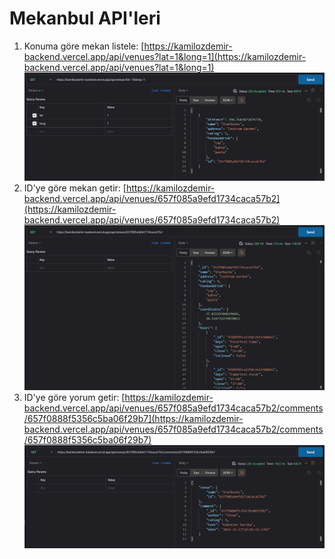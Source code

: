 # Mekanbul API'leri
1. Konuma göre mekan listele: [https://kamilozdemir-backend.vercel.app/api/venues?lat=1&long=1](https://kamilozdemir-backend.vercel.app/api/venues?lat=1&long=1)
![konumagore](konumagore.png)
2. ID'ye göre mekan getir: [https://kamilozdemir-backend.vercel.app/api/venues/657f085a9efd1734caca57b2](https://kamilozdemir-backend.vercel.app/api/venues/657f085a9efd1734caca57b2)
![idmekan](idmekan.png)
3. ID'ye göre yorum getir: [https://kamilozdemir-backend.vercel.app/api/venues/657f085a9efd1734caca57b2/comments/657f0888f5356c5ba06f29b7](https://kamilozdemir-backend.vercel.app/api/venues/657f085a9efd1734caca57b2/comments/657f0888f5356c5ba06f29b7)
![idyorum](idyorum.png)